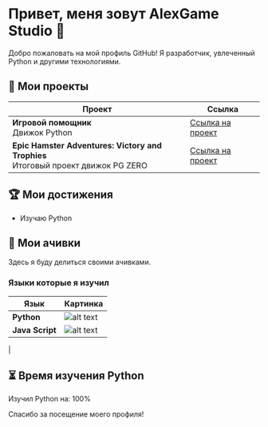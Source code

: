 # Привет, меня зовут AlexGame Studio 👋

Добро пожаловать на мой профиль GitHub! Я разработчик, увлеченный Python и другими технологиями.

## 📂 Мои проекты

| Проект | Ссылка |
|--------|--------|
| **Игровой помощник**<br>Движок Python| [Ссылка на проект](https://hub.kodland.org/project/266062) |
| **Epic Hamster Adventures: Victory and Trophies**<br> Итоговый проект движок PG ZERO | [Ссылка на проект](https://hub.kodland.org/project/300755) |
## 🏆 Мои достижения

- Изучаю Python 

## 📜 Мои ачивки

Здесь я буду делиться своими ачивками.

### Языки которые я изучил

| Язык| Картинка |
|------------|-----------|
|**Python**| ![alt text](https://i.ibb.co/syBJfpq/image-3.png) |
|**Java Script**| ![alt text](https://i.ibb.co/K5ZfRGc/image-3.png)|
 |
## ⏳ Время изучения Python

Изучил Python на: 100%



Спасибо за посещение моего профиля! 
